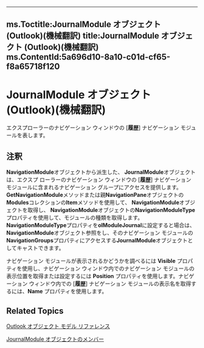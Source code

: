 

---
ms.Toctitle:JournalModule オブジェクト (Outlook)(機械翻訳)
title:JournalModule オブジェクト (Outlook)(機械翻訳)
ms.ContentId:5a696d10-8a10-c01d-cf65-f8a65718f120
---
# JournalModule オブジェクト (Outlook)(機械翻訳)




エクスプローラーのナビゲーション ウィンドウの [**履歴**] ナビゲーション モジュールを表します。

## 注釈
**NavigationModule**オブジェクトから派生した、 **JournalModule**オブジェクトは、エクスプ ローラーのナビゲーション ウィンドウの [**履歴**] ナビゲーション モジュールに含まれるナビゲーション グループにアクセスを提供します。**GetNavigationModule**メソッドまたは親**NavigationPane**オブジェクトの**Modules**コレクションの**Item**メソッドを使用して、 **NavigationModule**オブジェクトを取得し、 **NavigationModule**オブジェクトの**NavigationModuleType**プロパティを使用して、モジュールの種類を取得します。**NavigationModuleType**プロパティを**olModuleJournal**に設定すると場合は、 **NavigationModule**オブジェクト参照をし、そのナビゲーション モジュールの**NavigationGroups**プロパティにアクセスする**JournalModule**オブジェクトとしてキャストできます。



ナビゲーション モジュールが表示されるかどうかを調べるには **Visible** プロパティを使用し、ナビゲーション ウィンドウ内でのナビゲーション モジュールの表示位置を取得または設定するには **Position** プロパティを使用します。ナビゲーション ウィンドウ内での [**履歴**] ナビゲーション モジュールの表示名を取得するには、**Name** プロパティを使用します。



## Related Topics

[Outlook オブジェクト モデル リファレンス](73221b13-d8d8-99b8-3394-b95dbbfd5ddc.md)

[JournalModule オブジェクトのメンバー](d0f9e3de-e626-d8f4-fe4d-411ae35cea92.md)




